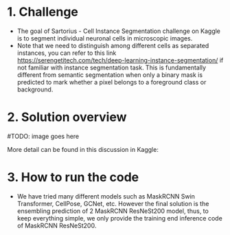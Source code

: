 # 1. Challenge
- The goal of Sartorius - Cell Instance Segmentation challenge on Kaggle is to segment individual neuronal cells in microscopic images. 
- Note that we need to distinguish among different cells as separated instances, you can refer to this link https://serengetitech.com/tech/deep-learning-instance-segmentation/ if not familiar with instance segmentation task. This is fundamentally different from semantic segmentation when only a binary mask is predicted to mark whether a pixel belongs to a foreground class or background. 

# 2. Solution overview

#TODO: image goes here

More detail can be found in this discussion in Kaggle:


# 3. How to run the code
- We have tried many different models such as MaskRCNN Swin Transformer, CellPose, GCNet, etc. However the final solution is the ensembling prediction of 2 MaskRCNN ResNeSt200 model, thus, to keep everything simple, we only provide the training end inference code of MaskRCNN ResNeSt200.
